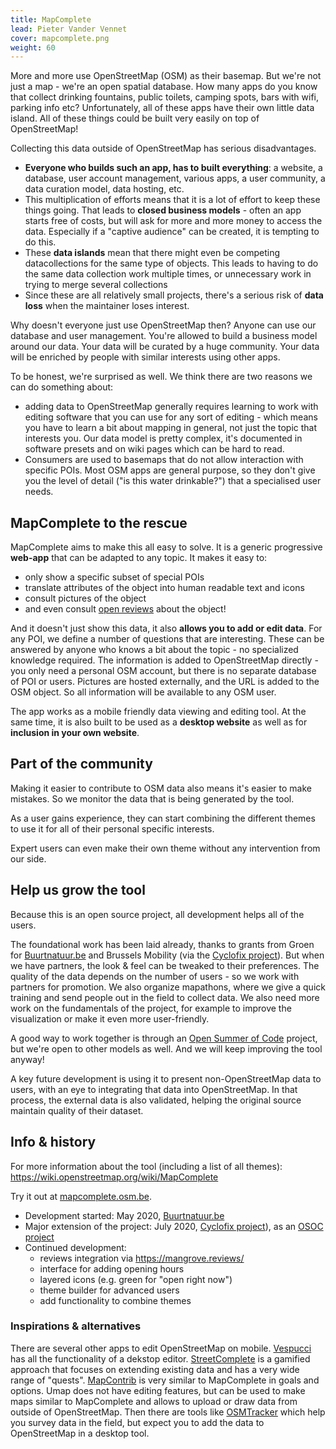 ```yaml
---
title: MapComplete
lead: Pieter Vander Vennet
cover: mapcomplete.png
weight: 60
---
```


More and more use OpenStreetMap (OSM) as their basemap. But we're not just a map - we're an open spatial database. How many apps do you know that collect drinking fountains, public toilets, camping spots, bars with wifi, parking info etc? Unfortunately, all of these apps have their own little data island. All of these things could be built very easily on top of OpenStreetMap!

Collecting this data outside of OpenStreetMap has serious disadvantages.

* **Everyone who builds such an app, has to built everything**: a website, a database, user account management, various apps, a user community, a data curation model, data hosting, etc.
* This multiplication of efforts means that it is a lot of effort to keep these things going. That leads to **closed business models** - often an app starts free of costs, but will ask for more and more money to access the data. Especially if a "captive audience" can be created, it is tempting to do this.
* These **data islands** mean that there might even be competing datacollections for the same type of objects. This leads to having to do the same data collection work multiple times, or unnecessary work in trying to merge several collections
* Since these are all relatively small projects, there's a serious risk of **data loss** when the maintainer loses interest.

Why doesn't everyone just use OpenStreetMap then? Anyone can use our database and user management. You're allowed to build a business model around our data. Your data will be curated by a huge community. Your data will be enriched by people with similar interests using other apps.

To be honest, we're surprised as well. We think there are two reasons we can do something about:

* adding data to OpenStreetMap generally requires learning to work with editing software that you can use for any sort of editing - which means you have to learn a bit about mapping in general, not just the topic that interests you. Our data model is pretty complex, it's documented in software presets and on wiki pages which can be hard to read.
* Consumers are used to basemaps that do not allow interaction with specific POIs. Most OSM apps are general purpose, so they don't give you the level of detail ("is this water drinkable?") that a specialised user needs.

## MapComplete to the rescue

MapComplete aims to make this all easy to solve. It is a generic progressive **web-app** that can be adapted to any topic. It makes it easy to:

* only show a specific subset of special POIs
* translate attributes of the object into human readable text and icons
* consult pictures of the object
* and even consult [open reviews](https://mangrove.reviews/) about the object!

And it doesn't just show this data, it also **allows you to add or edit data**. For any POI, we define a number of questions that are interesting. These can be answered by anyone who knows a bit about the topic - no specialized knowledge required. The information is added to OpenStreetMap directly - you only need a personal OSM account, but there is no separate database of POI or users. Pictures are hosted externally, and the URL is added to the OSM object. So all information will be available to any OSM user.

The app works as a mobile friendly data viewing and editing tool. At the same time, it is also built to be used as a **desktop website** as well as for **inclusion in your own website**.

## Part of the community

Making it easier to contribute to OSM data also means it's easier to make mistakes. So we monitor the data that is being generated by the tool.

As a user gains experience, they can start combining the different themes to use it for all of their personal specific interests.

Expert users can even make their own theme without any intervention from our side.

## Help us grow the tool

Because this is an open source project, all development helps all of the users.

The foundational work has been laid already, thanks to grants from Groen for [Buurtnatuur.be](https://buurtnatuur.be/) and Brussels Mobility (via the [Cyclofix project](https://cyclofix.osm.be)). But when we have partners, the look & feel can be tweaked to their preferences. The quality of the data depends on the number of users - so we work with partners for promotion. We also organize mapathons, where we give a quick training and send people out in the field to collect data. We also need more work on the fundamentals of the project, for example to improve the visualization or make it even more user-friendly.

A good way to work together is through an [Open Summer of Code](https://osoc.be/) project, but we're open to other models as well. And we will keep improving the tool anyway!

A key future development is using it to present non-OpenStreetMap data to users, with an eye to integrating that data into OpenStreetMap. In that process, the external data is also validated, helping the original source maintain quality of their dataset.

## Info & history

For more information about the tool (including a list of all themes): <https://wiki.openstreetmap.org/wiki/MapComplete>

Try it out at [mapcomplete.osm.be](https://mapcomplete.osm.be/).

* Development started: May 2020, [Buurtnatuur.be](https://buurtnatuur.be/)
* Major extension of the project: July 2020, [Cyclofix project](https://cyclofix.osm.be)), as an [OSOC project](https://osoc.be/editions/2020/cyclofix)
* Continued development:
  * reviews integration via <https://mangrove.reviews/>
  * interface for adding opening hours
  * layered icons (e.g. green for "open right now")
  * theme builder for advanced users
  * add functionality to combine themes

### Inspirations & alternatives

There are several other apps to edit OpenStreetMap on mobile. [Vespucci](https://wiki.openstreetmap.org/wiki/Vespucci) has all the functionality of a dekstop editor. [StreetComplete](https://wiki.openstreetmap.org/wiki/StreetComplete) is a gamified approach that focuses on extending existing data and has a very wide range of "quests". [MapContrib](https://wiki.openstreetmap.org/wiki/MapContrib) is very similar to MapComplete in goals and options. Umap does not have editing features, but can be used to make maps similar to MapComplete and allows to upload or draw data from outside of OpenStreetMap. Then there are tools like [OSMTracker](https://wiki.openstreetmap.org/wiki/OSMTracker_(Android)) which help you survey data in the field, but expect you to add the data to OpenStreetMap in a desktop tool.
